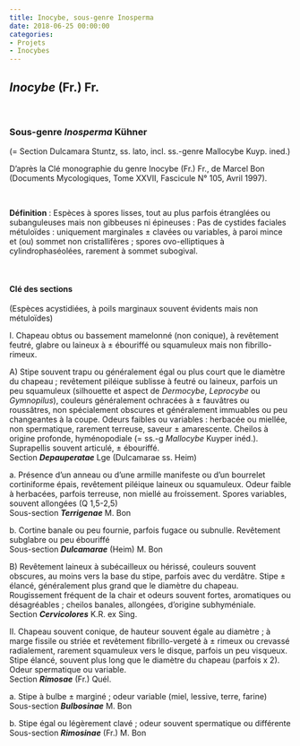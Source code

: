 ```yaml
---
title: Inocybe, sous-genre Inosperma
date: 2018-06-25 00:00:00
categories: 
- Projets
- Inocybes
---
```


## *Inocybe* (Fr.) Fr.
<p>&nbsp; </p>

### Sous-genre _Inosperma_ Kühner
(= Section Dulcamara Stuntz, ss. lato, incl. ss.-genre Mallocybe Kuyp. ined.)

D’après la Clé monographie du genre Inocybe (Fr.) Fr., de Marcel Bon
(Documents Mycologiques, Tome XXVII, Fascicule N° 105, Avril 1997).
<p>&nbsp; </p>

**Définition** : Espèces à spores lisses, tout au plus parfois étranglées ou subanguleuses mais non gibbeuses ni épineuses :
Pas de cystides faciales métuloïdes : uniquement marginales ± clavées ou variables, à paroi mince et (ou) sommet non cristallifères ; spores ovo-elliptiques à cylindrophaséolées, rarement à sommet subogival.
<p>&nbsp; </p>

#### Clé des sections
(Espèces acystidiées, à poils marginaux souvent évidents mais non métuloïdes)

I. Chapeau obtus ou bassement mamelonné (non conique), à revêtement feutré, glabre ou laineux à ± ébouriffé ou squamuleux mais non fibrillo-rimeux.

A) Stipe souvent trapu ou généralement égal ou plus court que le diamètre du chapeau ; revêtement piléique sublisse à feutré ou laineux, parfois un peu squamuleux (silhouette et aspect de _Dermocybe_, _Leprocybe_ ou _Gymnopilus_), couleurs généralement ochracées à ± fauvâtres ou roussâtres, non spécialement obscures et généralement immuables ou peu changeantes à la coupe. Odeurs faibles ou variables : herbacée ou miellée, non spermatique, rarement terreuse, saveur ± amarescente. Cheilos à origine profonde, hyménopodiale (= ss.-g *Mallocybe* Kuyper inéd.). Suprapellis souvent articulé, ± ébouriffé. <br/>
Section **_Depauperatae_** Lge (Dulcamarae ss. Heim)

a. Présence d’un anneau ou d’une armille manifeste ou d’un bourrelet cortiniforme épais, revêtement piléique laineux ou squamuleux. Odeur faible à herbacées, parfois terreuse, non miellé au froissement. Spores variables, souvent allongées (Q 1,5-2,5) <br/>
Sous-section **_Terrigenae_** M. Bon

b. Cortine banale ou peu fournie, parfois fugace ou subnulle. Revêtement subglabre ou peu ébouriffé <br/>
Sous-section **_Dulcamarae_** (Heim) M. Bon

B) Revêtement laineux à subécailleux ou hérissé, couleurs souvent obscures, au moins vers la base du stipe, parfois avec du verdâtre. Stipe ± élancé, généralement plus grand que le diamètre du chapeau. Rougissement fréquent de la chair et odeurs souvent fortes, aromatiques ou désagréables ; cheilos banales, allongées, d’origine subhyméniale. <br/>
Section **_Cervicolores_** K.R. ex Sing.

II. Chapeau souvent conique, de hauteur souvent égale au diamètre ; à marge fissile ou striée et revêtement fibrillo-vergeté à ± rimeux ou crevassé radialement, rarement squamuleux vers le disque, parfois un peu visqueux. Stipe élancé, souvent plus long que le diamètre du chapeau (parfois x 2). Odeur spermatique ou variable. <br/>
Section **_Rimosae_** (Fr.) Quél.

a. Stipe à bulbe ± marginé ; odeur variable (miel, lessive, terre, farine) <br/>
Sous-section **_Bulbosinae_** M. Bon

b. Stipe égal ou légèrement clavé ; odeur souvent spermatique ou différente <br/>
Sous-section **_Rimosinae_** (Fr.) M. Bon
